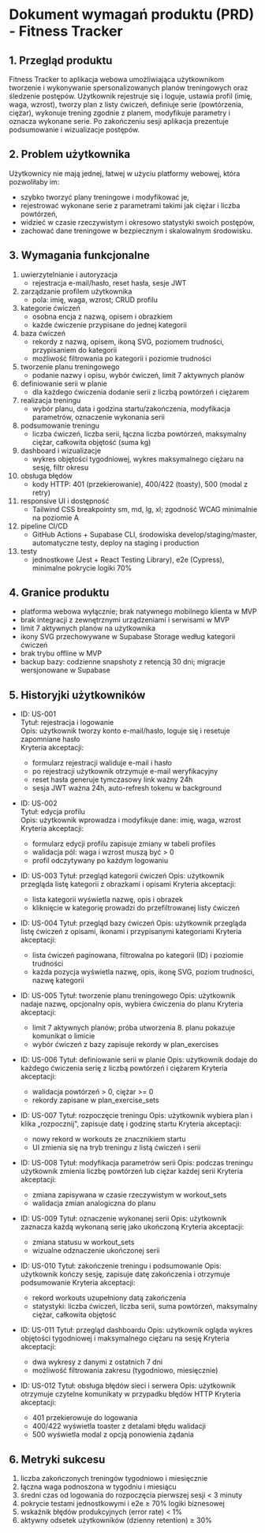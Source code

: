# Dokument wymagań produktu (PRD) - Fitness Tracker

## 1. Przegląd produktu
Fitness Tracker to aplikacja webowa umożliwiająca użytkownikom tworzenie i wykonywanie spersonalizowanych planów treningowych oraz śledzenie postępów. Użytkownik rejestruje się i loguje, ustawia profil (imię, waga, wzrost), tworzy plan z listy ćwiczeń, definiuje serie (powtórzenia, ciężar), wykonuje trening zgodnie z planem, modyfikuje parametry i oznacza wykonane serie. Po zakończeniu sesji aplikacja prezentuje podsumowanie i wizualizacje postępów.

## 2. Problem użytkownika
Użytkownicy nie mają jednej, łatwej w użyciu platformy webowej, która pozwoliłaby im:
- szybko tworzyć plany treningowe i modyfikować je,
- rejestrować wykonane serie z parametrami takimi jak ciężar i liczba powtórzeń,
- widzieć w czasie rzeczywistym i okresowo statystyki swoich postępów,
- zachować dane treningowe w bezpiecznym i skalowalnym środowisku.

## 3. Wymagania funkcjonalne
1. uwierzytelnianie i autoryzacja
   - rejestracja e-mail/hasło, reset hasła, sesje JWT
2. zarządzanie profilem użytkownika
   - pola: imię, waga, wzrost; CRUD profilu
3. kategorie ćwiczeń
   - osobna encja z nazwą, opisem i obrazkiem
   - każde ćwiczenie przypisane do jednej kategorii
4. baza ćwiczeń
   - rekordy z nazwą, opisem, ikoną SVG, poziomem trudności, przypisaniem do kategorii
   - możliwość filtrowania po kategorii i poziomie trudności
5. tworzenie planu treningowego
   - podanie nazwy i opisu, wybór ćwiczeń, limit 7 aktywnych planów
6. definiowanie serii w planie
   - dla każdego ćwiczenia dodanie serii z liczbą powtórzeń i ciężarem
7. realizacja treningu
   - wybór planu, data i godzina startu/zakończenia, modyfikacja parametrów, oznaczenie wykonania serii
8. podsumowanie treningu
   - liczba ćwiczeń, liczba serii, łączna liczba powtórzeń, maksymalny ciężar, całkowita objętość (suma kg)
9. dashboard i wizualizacje
   - wykres objętości tygodniowej, wykres maksymalnego ciężaru na sesję, filtr okresu
10. obsługa błędów
    - kody HTTP: 401 (przekierowanie), 400/422 (toasty), 500 (modal z retry)
11. responsive UI i dostępność
    - Tailwind CSS breakpointy sm, md, lg, xl; zgodność WCAG minimalnie na poziomie A
12. pipeline CI/CD
    - GitHub Actions + Supabase CLI, środowiska develop/staging/master, automatyczne testy, deploy na staging i production
13. testy
    - jednostkowe (Jest + React Testing Library), e2e (Cypress), minimalne pokrycie logiki 70%

## 4. Granice produktu
- platforma webowa wyłącznie; brak natywnego mobilnego klienta w MVP
- brak integracji z zewnętrznymi urządzeniami i serwisami w MVP
- limit 7 aktywnych planów na użytkownika
- ikony SVG przechowywane w Supabase Storage według kategorii ćwiczeń
- brak trybu offline w MVP
- backup bazy: codzienne snapshoty z retencją 30 dni; migracje wersjonowane w Supabase

## 5. Historyjki użytkowników
- ID: US-001  
  Tytuł: rejestracja i logowanie  
  Opis: użytkownik tworzy konto e-mail/hasło, loguje się i resetuje zapomniane hasło  
  Kryteria akceptacji:  
  - formularz rejestracji waliduje e-mail i hasło  
  - po rejestracji użytkownik otrzymuje e-mail weryfikacyjny  
  - reset hasła generuje tymczasowy link ważny 24h  
  - sesja JWT ważna 24h, auto-refresh tokenu w background

- ID: US-002  
  Tytuł: edycja profilu  
  Opis: użytkownik wprowadza i modyfikuje dane: imię, waga, wzrost  
  Kryteria akceptacji:  
  - formularz edycji profilu zapisuje zmiany w tabeli profiles  
  - walidacja pól: waga i wzrost muszą być > 0  
  - profil odczytywany po każdym logowaniu  

- ID: US-003
  Tytuł: przegląd kategorii ćwiczeń
  Opis: użytkownik przegląda listę kategorii z obrazkami i opisami
  Kryteria akceptacji:
  - lista kategorii wyświetla nazwę, opis i obrazek
  - kliknięcie w kategorię prowadzi do przefiltrowanej listy ćwiczeń

- ID: US-004
  Tytuł: przegląd bazy ćwiczeń
  Opis: użytkownik przegląda listę ćwiczeń z opisami, ikonami i przypisanymi kategoriami
  Kryteria akceptacji:
  - lista ćwiczeń paginowana, filtrowalna po kategorii (ID) i poziomie trudności
  - każda pozycja wyświetla nazwę, opis, ikonę SVG, poziom trudności, nazwę kategorii  

- ID: US-005
  Tytuł: tworzenie planu treningowego
  Opis: użytkownik nadaje nazwę, opcjonalny opis, wybiera ćwiczenia do planu
  Kryteria akceptacji:
  - limit 7 aktywnych planów; próba utworzenia 8. planu pokazuje komunikat o limicie
  - wybór ćwiczeń z bazy zapisuje rekordy w plan_exercises

- ID: US-006
  Tytuł: definiowanie serii w planie
  Opis: użytkownik dodaje do każdego ćwiczenia serię z liczbą powtórzeń i ciężarem
  Kryteria akceptacji:
  - walidacja powtórzeń > 0, ciężar >= 0
  - rekordy zapisane w plan_exercise_sets

- ID: US-007
  Tytuł: rozpoczęcie treningu
  Opis: użytkownik wybiera plan i klika „rozpocznij", zapisuje datę i godzinę startu
  Kryteria akceptacji:
  - nowy rekord w workouts ze znacznikiem startu
  - UI zmienia się na tryb treningu z listą ćwiczeń i serii

- ID: US-008
  Tytuł: modyfikacja parametrów serii
  Opis: podczas treningu użytkownik zmienia liczbę powtórzeń lub ciężar każdej serii
  Kryteria akceptacji:
  - zmiana zapisywana w czasie rzeczywistym w workout_sets
  - walidacja zmian analogiczna do planu

- ID: US-009
  Tytuł: oznaczenie wykonanej serii
  Opis: użytkownik zaznacza każdą wykonaną serię jako ukończoną
  Kryteria akceptacji:
  - zmiana statusu w workout_sets
  - wizualne odznaczenie ukończonej serii

- ID: US-010
  Tytuł: zakończenie treningu i podsumowanie
  Opis: użytkownik kończy sesję, zapisuje datę zakończenia i otrzymuje podsumowanie
  Kryteria akceptacji:
  - rekord workouts uzupełniony datą zakończenia
  - statystyki: liczba ćwiczeń, liczba serii, suma powtórzeń, maksymalny ciężar, całkowita objętość

- ID: US-011
  Tytuł: przegląd dashboardu
  Opis: użytkownik ogląda wykres objętości tygodniowej i maksymalnego ciężaru na sesję
  Kryteria akceptacji:
  - dwa wykresy z danymi z ostatnich 7 dni
  - możliwość filtrowania zakresu (tygodniowo, miesięcznie)

- ID: US-012
  Tytuł: obsługa błędów sieci i serwera
  Opis: użytkownik otrzymuje czytelne komunikaty w przypadku błędów HTTP
  Kryteria akceptacji:
  - 401 przekierowuje do logowania
  - 400/422 wyświetla toaster z detalami błędu walidacji
  - 500 wyświetla modal z opcją ponowienia żądania  

## 6. Metryki sukcesu
1. liczba zakończonych treningów tygodniowo i miesięcznie  
2. łączna waga podnoszona w tygodniu i miesiącu  
3. średni czas od logowania do rozpoczęcia pierwszej sesji < 3 minuty  
4. pokrycie testami jednostkowymi i e2e ≥ 70% logiki biznesowej  
5. wskaźnik błędów produkcyjnych (error rate) < 1%  
6. aktywny odsetek użytkowników (dzienny retention) ≥ 30%  